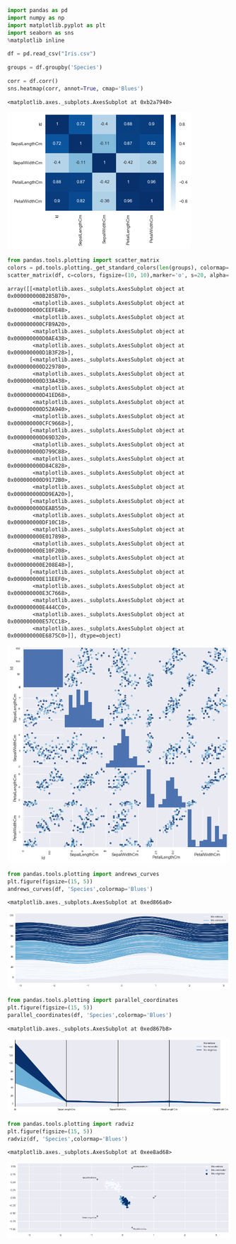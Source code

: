 

```python
import pandas as pd
import numpy as np
import matplotlib.pyplot as plt
import seaborn as sns
%matplotlib inline
```


```python
df = pd.read_csv("Iris.csv")
```


```python
groups = df.groupby('Species')
```


```python
corr = df.corr()
sns.heatmap(corr, annot=True, cmap='Blues')
```




    <matplotlib.axes._subplots.AxesSubplot at 0xb2a7940>


![png](_posts/IrisData_files/IrisData_3_1.PNG)



```python
from pandas.tools.plotting import scatter_matrix
colors = pd.tools.plotting._get_standard_colors(len(groups), colormap='Blues')
scatter_matrix(df, c=colors, figsize=(10, 10),marker='o', s=20, alpha=.8)
```




    array([[<matplotlib.axes._subplots.AxesSubplot object at 0x000000000B285B70>,
            <matplotlib.axes._subplots.AxesSubplot object at 0x000000000CEEFE48>,
            <matplotlib.axes._subplots.AxesSubplot object at 0x000000000CFB9A20>,
            <matplotlib.axes._subplots.AxesSubplot object at 0x000000000D0AE438>,
            <matplotlib.axes._subplots.AxesSubplot object at 0x000000000D1B3F28>],
           [<matplotlib.axes._subplots.AxesSubplot object at 0x000000000D229780>,
            <matplotlib.axes._subplots.AxesSubplot object at 0x000000000D33A438>,
            <matplotlib.axes._subplots.AxesSubplot object at 0x000000000D41ED68>,
            <matplotlib.axes._subplots.AxesSubplot object at 0x000000000D52A940>,
            <matplotlib.axes._subplots.AxesSubplot object at 0x000000000CFC9668>],
           [<matplotlib.axes._subplots.AxesSubplot object at 0x000000000D69D320>,
            <matplotlib.axes._subplots.AxesSubplot object at 0x000000000D799C88>,
            <matplotlib.axes._subplots.AxesSubplot object at 0x000000000D84C828>,
            <matplotlib.axes._subplots.AxesSubplot object at 0x000000000D9172B0>,
            <matplotlib.axes._subplots.AxesSubplot object at 0x000000000DD9EA20>],
           [<matplotlib.axes._subplots.AxesSubplot object at 0x000000000DEAB550>,
            <matplotlib.axes._subplots.AxesSubplot object at 0x000000000DF10C18>,
            <matplotlib.axes._subplots.AxesSubplot object at 0x000000000E017898>,
            <matplotlib.axes._subplots.AxesSubplot object at 0x000000000E10F208>,
            <matplotlib.axes._subplots.AxesSubplot object at 0x000000000E208E48>],
           [<matplotlib.axes._subplots.AxesSubplot object at 0x000000000E11EEF0>,
            <matplotlib.axes._subplots.AxesSubplot object at 0x000000000E3C7668>,
            <matplotlib.axes._subplots.AxesSubplot object at 0x000000000E444CC0>,
            <matplotlib.axes._subplots.AxesSubplot object at 0x000000000E57CC18>,
            <matplotlib.axes._subplots.AxesSubplot object at 0x000000000E6875C0>]], dtype=object)




![png](IrisData_files/IrisData_4_1.png)



```python
from pandas.tools.plotting import andrews_curves
plt.figure(figsize=(15, 5))
andrews_curves(df, 'Species',colormap='Blues')    
```




    <matplotlib.axes._subplots.AxesSubplot at 0xed866a0>




![png](IrisData_files/IrisData_5_1.png)



```python
from pandas.tools.plotting import parallel_coordinates
plt.figure(figsize=(15, 5))
parallel_coordinates(df, 'Species',colormap='Blues')
```




    <matplotlib.axes._subplots.AxesSubplot at 0xed867b8>




![png](IrisData_files/IrisData_6_1.png)



```python
from pandas.tools.plotting import radviz
plt.figure(figsize=(15, 5))
radviz(df, 'Species',colormap='Blues')
```




    <matplotlib.axes._subplots.AxesSubplot at 0xee8ad68>




![png](IrisData_files/IrisData_7_1.png)



```python

```
